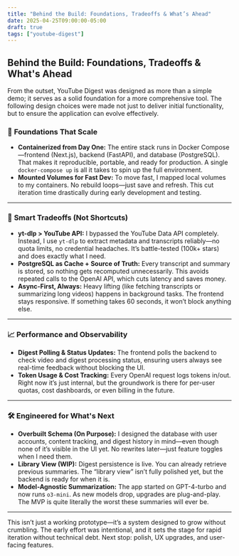 ```yaml
---
title: "Behind the Build: Foundations, Tradeoffs & What’s Ahead"
date: 2025-04-25T09:00:00-05:00
draft: true
tags: ["youtube-digest"]
---
```


## Behind the Build: Foundations, Tradeoffs & What's Ahead

From the outset, YouTube Digest was designed as more than a simple demo; it serves as a solid foundation for a more comprehensive tool. The following design choices were made not just to deliver initial functionality, but to ensure the application can evolve effectively.

### 🧱 **Foundations That Scale**

- **Containerized from Day One:** The entire stack runs in Docker Compose—frontend (Next.js), backend (FastAPI), and database (PostgreSQL). That makes it reproducible, portable, and ready for production. A single `docker-compose up` is all it takes to spin up the full environment.
- **Mounted Volumes for Fast Dev:** To move fast, I mapped local volumes to my containers. No rebuild loops—just save and refresh. This cut iteration time drastically during early development and testing.

* * *

### 🔁 **Smart Tradeoffs (Not Shortcuts)**

- **yt-dlp &gt; YouTube API:** I bypassed the YouTube Data API completely. Instead, I use `yt-dlp` to extract metadata and transcripts reliably—no quota limits, no credential headaches. It’s battle-tested (100k+ stars) and does exactly what I need.
- **PostgreSQL as Cache + Source of Truth:** Every transcript and summary is stored, so nothing gets recomputed unnecessarily. This avoids repeated calls to the OpenAI API, which cuts latency and saves money.
- **Async-First, Always:** Heavy lifting (like fetching transcripts or summarizing long videos) happens in background tasks. The frontend stays responsive. If something takes 60 seconds, it won’t block anything else.

* * *

### 📈 **Performance and Observability**

- **Digest Polling & Status Updates:** The frontend polls the backend to check video and digest processing status, ensuring users always see real-time feedback without blocking the UI.
- **Token Usage & Cost Tracking:** Every OpenAI request logs tokens in/out. Right now it’s just internal, but the groundwork is there for per-user quotas, cost dashboards, or even billing in the future.

* * *

### 🛠️ **Engineered for What's Next**

- **Overbuilt Schema (On Purpose):** I designed the database with user accounts, content tracking, and digest history in mind—even though none of it’s visible in the UI yet. No rewrites later—just feature toggles when I need them.
- **Library View (WIP):** Digest persistence is live. You can already retrieve previous summaries. The “library view” isn’t fully polished yet, but the backend is ready for when it is.
- **Model-Agnostic Summarization:** The app started on GPT-4-turbo and now runs `o3-mini`. As new models drop, upgrades are plug-and-play. The MVP is quite literally the worst these summaries will ever be.

* * *

This isn’t just a working prototype—it’s a system designed to grow without crumbling. The early effort was intentional, and it sets the stage for rapid iteration without technical debt. Next stop: polish, UX upgrades, and user-facing features.
